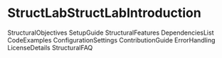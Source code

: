 # StructLabStructLabIntroduction
StructuralObjectives
SetupGuide
StructuralFeatures
DependenciesList
CodeExamples
ConfigurationSettings
ContributionGuide
ErrorHandling
LicenseDetails
StructuralFAQ

